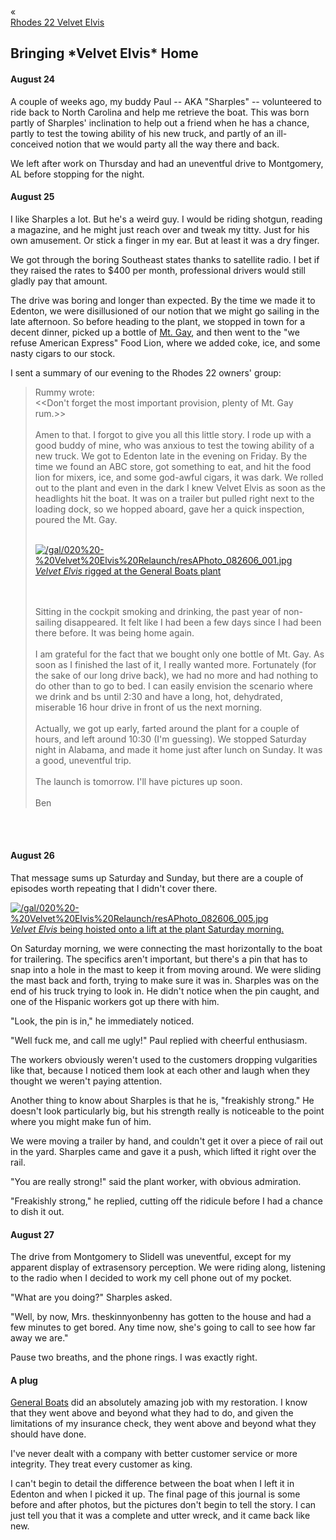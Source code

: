 <div class="top-nav-links"><div class="link-arrow link-arrow-left"><div class="div-left-ticks">«</div><a href="/velvet-elvis/rhodes-22" class="div-left-text">Rhodes 22 Velvet Elvis</a></div></div>

<h2>Bringing *Velvet Elvis* Home</h2>
		
<h4>August 24</h4>
		
A couple of weeks ago, my buddy Paul -- AKA "Sharples" -- volunteered to ride back to North Carolina and help me retrieve the boat.  This was born partly of Sharples' inclination to help out a friend when he has a chance, partly to test the towing ability of his new truck, and partly of an ill-conceived notion that we would party all the way there and back.

We left after work on Thursday and had an uneventful drive to Montgomery, AL before stopping for the night.

<h4>August 25</h4>

I like Sharples a lot.  But he's a weird guy.  I would be riding shotgun, reading a magazine, and he might just reach over and tweak my titty.  Just for his own amusement.  Or stick a finger in my ear.  But at least it was a dry finger.

We got through the boring Southeast states thanks to satellite radio.  I bet if they raised the rates to $400 per month, professional drivers would still gladly pay that amount.

The drive was boring and longer than expected.  By the time we made it to Edenton, we were disillusioned of our notion that we might go sailing in the late afternoon.  So before heading to the plant, we stopped in town for a decent dinner, picked up a bottle of <a href="http://www.mountgayrum.com/" target="_blank">Mt. Gay</a>, and then went to the "we refuse American Express" Food Lion, where we added coke, ice, and some nasty cigars to our stock.

I sent a summary of our evening to the Rhodes 22 owners' group:


<blockquote>
Rummy wrote:
<br/>&lt;&lt;Don't forget the most important provision, plenty of Mt. Gay rum.&gt;&gt;
<br/><br/>
Amen to that.  I forgot to give you all this little story.
I rode up with a good buddy of mine, who was anxious to test the towing ability of a new truck.  We got to Edenton late in the evening on Friday.  By the time we found an ABC store, got something to eat, and hit the food lion for mixers, ice, and some god-awful cigars, it was dark.  We rolled out to the plant and even in the dark I knew Velvet Elvis as soon as the headlights hit the boat.  It was on a trailer but pulled right next to the loading dock, so we hopped aboard, gave her a quick inspection, poured the Mt. Gay.
<br/><br/>

<a class="lightview alignright" href="/gal/020%20-%20Velvet%20Elvis%20Relaunch/resAPhoto_082606_001.jpg" data-lightview-caption="*Velvet Elvis* rigged at the General Boats plant" data-lightview-group="group1" style="width:350px;"><img src="/gal/020%20-%20Velvet%20Elvis%20Relaunch/resAPhoto_082606_001.jpg" alt="/gal/020%20-%20Velvet%20Elvis%20Relaunch/resAPhoto_082606_001.jpg"><br/><span class="caption">*Velvet Elvis* rigged at the General Boats plant</span></a>

<br/><br/>
Sitting in the cockpit smoking and drinking, the past year of non-sailing disappeared.  It felt like I had been a few days since I had been there before.  It was being home again.
<br/><br/>
I am grateful for the fact that we bought only one bottle of Mt. Gay.  As soon as I finished the last of it, I really wanted more.  Fortunately (for the sake of our long drive back), we had no more and had nothing to do other than to go to bed.  I can easily envision the scenario where we drink and bs until 2:30 and have a long, hot, dehydrated, miserable 16 hour drive in front of us the next morning.
<br/><br/>
Actually, we got up early, farted around the plant for a couple of hours, and left around 10:30 (I'm guessing).  We stopped Saturday night in Alabama, and made it home just after lunch on Sunday.  It was a good, uneventful trip.
<br/><br/>
The launch is tomorrow.  I'll have pictures up soon.
<br/><br/>
Ben
</blockquote>

<br/><br/>
<h4>August 26</h4>

That message sums up Saturday and Sunday, but there are a couple of episodes worth repeating that I didn't cover there.

<a class="lightview alignright" href="/gal/020%20-%20Velvet%20Elvis%20Relaunch/resAPhoto_082606_005.jpg" data-lightview-caption="*Velvet Elvis* being hoisted onto a lift at the plant Saturday morning." data-lightview-group="group1" style="width:350px;"><img src="/gal/020%20-%20Velvet%20Elvis%20Relaunch/resAPhoto_082606_005.jpg" alt="/gal/020%20-%20Velvet%20Elvis%20Relaunch/resAPhoto_082606_005.jpg"><br/><span class="caption">*Velvet Elvis* being hoisted onto a lift at the plant Saturday morning.</span></a>

On Saturday morning, we were connecting the mast horizontally to the boat for trailering.  The specifics aren't important, but there's a pin that has to snap into a hole in the mast to keep it from moving around.  We were sliding the mast back and forth, trying to make sure it was in.  Sharples was on the end of his truck trying to look in.  He didn't notice when the pin caught, and one of the Hispanic workers got up there with him.

"Look, the pin is in," he immediately noticed.

"Well fuck me, and call me ugly!" Paul replied with cheerful enthusiasm.

The workers obviously weren't used to the customers dropping vulgarities like that, because I noticed them look at each other and laugh when they thought we weren't paying attention.

Another thing to know about Sharples is that he is, "freakishly strong."  He doesn't look particularly big, but his strength really is noticeable to the point where you might make fun of him.  

We were moving a trailer by hand, and couldn't get it over a piece of rail out in the yard.  Sharples came and gave it a push, which lifted it right over the rail.

"You are really strong!" said the plant worker, with obvious admiration.

"Freakishly strong," he replied, cutting off the ridicule before I had a chance to dish it out.

<h4>August 27</h4>

The drive from Montgomery to Slidell was uneventful, except for my apparent display of extrasensory perception.  We were riding along, listening to the radio when I decided to work my cell phone out of my pocket.

"What are you doing?" Sharples asked.

"Well, by now, Mrs. theskinnyonbenny has gotten to the house and had a few minutes to get bored.  Any time now, she's going to call to see how far away we are."

Pause two breaths, and the phone rings.  I was exactly right.

<h4>A plug</h4>

<p><a href="http://www.generalboats.com/http___www.generalboats.com/home.html" target="_blank">General Boats</a> did an absolutely amazing job with my restoration.  I know that they went above and beyond what they had to do, and given the limitations of my insurance check, they went above and beyond what they should have done.</p>

I've never dealt with a company with better customer service or more integrity.  They treat every customer as king.

I can't begin to detail the difference between the boat when I left it in Edenton and when I picked it up.  The final page of this journal is some before and after photos, but the pictures don't begin to tell the story.  I can just tell you that it was a complete and utter wreck, and it came back like new.
